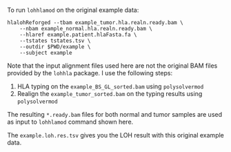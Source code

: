 To run `lohhlamod` on the original example data:

```
hlalohReforged --tbam example_tumor.hla.realn.ready.bam \
    --nbam example_normal.hla.realn.ready.bam \
    --hlaref example.patient.hlaFasta.fa \
    --tstates tstates.tsv \
    --outdir $PWD/example \
    --subject example
```

Note that the input alignment files used here are not the original BAM files provided by the `lohhla` package. I use the following steps:

1. HLA typing on the `example_BS_GL_sorted.bam` using `polysolvermod`
2. Realign the `example_tumor_sorted.bam` on the typing results using `polysolvermod`

The resulting `*.ready.bam` files for both normal and tumor samples are used as input to `lohhlamod` command shown here.

The `example.loh.res.tsv` gives you the LOH result with this original example data.
